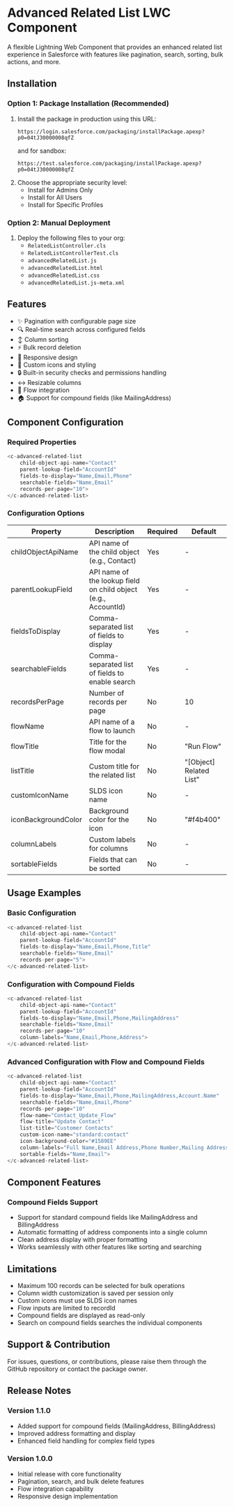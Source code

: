 # Advanced Related List LWC Component

A flexible Lightning Web Component that provides an enhanced related list experience in Salesforce with features like pagination, search, sorting, bulk actions, and more.

## Installation

### Option 1: Package Installation (Recommended)
1. Install the package in production using this URL:
   ```
   https://login.salesforce.com/packaging/installPackage.apexp?p0=04tJ30000008qfZ
   ```
   and for sandbox:
   ```
   https://test.salesforce.com/packaging/installPackage.apexp?p0=04tJ30000008qfZ
   ```
2. Choose the appropriate security level:
   - Install for Admins Only
   - Install for All Users
   - Install for Specific Profiles

### Option 2: Manual Deployment
1. Deploy the following files to your org:
   - `RelatedListController.cls`
   - `RelatedListControllerTest.cls`
   - `advancedRelatedList.js`
   - `advancedRelatedList.html`
   - `advancedRelatedList.css`
   - `advancedRelatedList.js-meta.xml`

## Features

- ✨ Pagination with configurable page size
- 🔍 Real-time search across configured fields
- ↕️ Column sorting
- ⚡ Bulk record deletion
- 📱 Responsive design
- 🎨 Custom icons and styling
- 🔒 Built-in security checks and permissions handling
- ↔️ Resizable columns
- 🔄 Flow integration
- 🏠 Support for compound fields (like MailingAddress)

## Component Configuration

### Required Properties
```javascript
<c-advanced-related-list
    child-object-api-name="Contact"
    parent-lookup-field="AccountId"
    fields-to-display="Name,Email,Phone"
    searchable-fields="Name,Email"
    records-per-page="10">
</c-advanced-related-list>
```

### Configuration Options

| Property | Description | Required | Default |
|----------|-------------|----------|---------|
| childObjectApiName | API name of the child object (e.g., Contact) | Yes | - |
| parentLookupField | API name of the lookup field on child object (e.g., AccountId) | Yes | - |
| fieldsToDisplay | Comma-separated list of fields to display | Yes | - |
| searchableFields | Comma-separated list of fields to enable search | Yes | - |
| recordsPerPage | Number of records per page | No | 10 |
| flowName | API name of a flow to launch | No | - |
| flowTitle | Title for the flow modal | No | "Run Flow" |
| listTitle | Custom title for the related list | No | "[Object] Related List" |
| customIconName | SLDS icon name | No | - |
| iconBackgroundColor | Background color for the icon | No | "#f4b400" |
| columnLabels | Custom labels for columns | No | - |
| sortableFields | Fields that can be sorted | No | - |

## Usage Examples

### Basic Configuration
```javascript
<c-advanced-related-list
    child-object-api-name="Contact"
    parent-lookup-field="AccountId"
    fields-to-display="Name,Email,Phone,Title"
    searchable-fields="Name,Email"
    records-per-page="5">
</c-advanced-related-list>
```

### Configuration with Compound Fields
```javascript
<c-advanced-related-list
    child-object-api-name="Contact"
    parent-lookup-field="AccountId"
    fields-to-display="Name,Email,Phone,MailingAddress"
    searchable-fields="Name,Email"
    records-per-page="10"
    column-labels="Name,Email,Phone,Address">
</c-advanced-related-list>
```

### Advanced Configuration with Flow and Compound Fields
```javascript
<c-advanced-related-list
    child-object-api-name="Contact"
    parent-lookup-field="AccountId"
    fields-to-display="Name,Email,Phone,MailingAddress,Account.Name"
    searchable-fields="Name,Email,Phone"
    records-per-page="10"
    flow-name="Contact_Update_Flow"
    flow-title="Update Contact"
    list-title="Customer Contacts"
    custom-icon-name="standard:contact"
    icon-background-color="#1589EE"
    column-labels="Full Name,Email Address,Phone Number,Mailing Address,Account"
    sortable-fields="Name,Email">
</c-advanced-related-list>
```

## Component Features

### Compound Fields Support
- Support for standard compound fields like MailingAddress and BillingAddress
- Automatic formatting of address components into a single column
- Clean address display with proper formatting
- Works seamlessly with other features like sorting and searching

## Limitations

- Maximum 100 records can be selected for bulk operations
- Column width customization is saved per session only
- Custom icons must use SLDS icon names
- Flow inputs are limited to recordId
- Compound fields are displayed as read-only
- Search on compound fields searches the individual components

## Support & Contribution

For issues, questions, or contributions, please raise them through the GitHub repository or contact the package owner.

## Release Notes

### Version 1.1.0
- Added support for compound fields (MailingAddress, BillingAddress)
- Improved address formatting and display
- Enhanced field handling for complex field types

### Version 1.0.0
- Initial release with core functionality
- Pagination, search, and bulk delete features
- Flow integration capability
- Responsive design implementation

